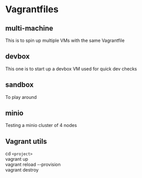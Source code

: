 # Vagrantfiles

## multi-machine
This is to spin up multiple VMs with the same Vagrantfile

## devbox
This one is to start up a devbox VM used for quick dev checks

## sandbox
To play around

## minio
Testing a minio cluster of 4 nodes

## Vagrant utils
cd `<project>`  
vagrant up  
vagrant reload --provision  
vagrant destroy  
